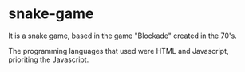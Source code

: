 # snake-game

It is a snake game, based in the game "Blockade" created in the 70's.

The programming languages that used were HTML and Javascript, prioriting the Javascript.
